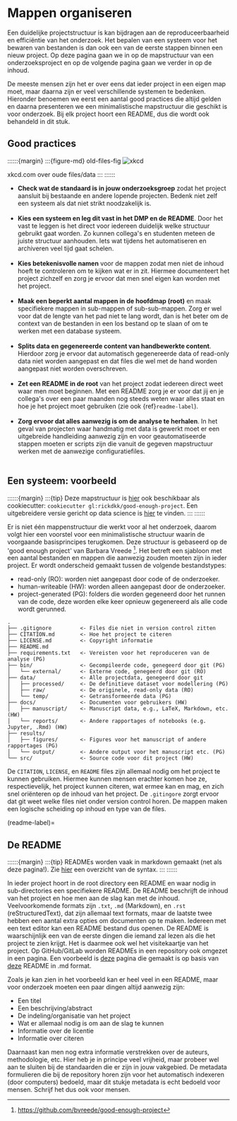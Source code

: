 # Mappen organiseren

Een duidelijke projectstructuur is kan bijdragen aan de reproduceerbaarheid en efficiëntie van het onderzoek. Het 
bepalen van een systeem voor het bewaren van bestanden is dan ook een van de eerste stappen binnen een nieuw project. 
Op deze pagina gaan we in op de mapstructuur van een onderzoeksproject en op de volgende pagina gaan we verder in op de
inhoud. 

De meeste mensen zijn het er over eens dat ieder project in een eigen map moet, maar daarna zijn er veel verschillende 
systemen te bedenken. Hieronder benoemen we eerst een aantal good practices die altijd gelden en daarna presenteren we 
een minimalistische mapstructuur die geschikt is voor onderzoek. Bij elk project hoort een README, dus die wordt ook
behandeld in dit stuk.

## Good practices
::::::{margin}
:::{figure-md} old-files-fig
<img src="https://imgs.xkcd.com/comics/old_files.png" alt="xkcd">

xkcd.com over oude files/data
:::
::::::
- **Check wat de standaard is in jouw onderzoeksgroep** zodat het project aansluit bij bestaande en andere lopende projecten.
Bedenk niet zelf een systeem als dat niet strikt noodzakelijk is.
<br><br>
- **Kies een systeem en leg dit vast in het DMP en de README**. Door het vast te leggen is het direct voor iedereen 
duidelijk welke structuur gebruikt gaat worden. Zo kunnen collega's en studenten meteen de juiste structuur aanhouden. 
Iets wat tijdens het automatiseren en archiveren veel tijd gaat schelen.
<br><br>
- **Kies betekenisvolle namen** voor de mappen zodat men niet de inhoud hoeft te controleren om te kijken wat er in zit.
Hiermee documenteert het project zichzelf en zorg je ervoor dat men snel eigen kan worden met het project.
<br><br>
- **Maak een beperkt aantal mappen in de hoofdmap (root)** en maak specifiekere mappen in sub-mappen of sub-sub-mappen. 
Zorg er wel voor dat de lengte van het pad niet te lang wordt, dan is het beter om de context van de bestanden in een 
los bestand op te slaan of om te werken met een database systeem.
<br><br>
- **Splits data en gegenereerde content van handbewerkte content**. Hierdoor zorg je ervoor dat automatisch 
gegenereerde data of read-only data niet worden aangepast en dat files die wel met de hand worden aangepast niet worden 
overschreven.
<br><br>
- **Zet een README in de root** van het project zodat iedereen direct weet waar men moet beginnen. Met een README
zorg je er voor dat jij en je collega's over een paar maanden nog steeds weten waar alles staat en hoe je het project moet
gebruiken (zie ook {ref}`readme-label`).
<br><br>
- **Zorg ervoor dat alles aanwezig is om de analyse te herhalen**. In het geval van projecten waar handmatig met data is
gewerkt moet er een uitgebreide handleiding aanwezig zijn en voor geautomatiseerde stappen moeten er scripts zijn die
vanuit de gegeven mapstructuur werken met de aanwezige configuratiefiles.
<br><br>

## Een systeem: voorbeeld

::::::{margin}
:::{tip}
Deze mapstructuur is [hier](https://gitlab.com/Rickdkk/good-enough-project) ook beschikbaar als cookiecutter: `cookiecutter gl:rickdkk/good-enough-project`.
Een uitgebreidere versie gericht op data science is [hier](https://github.com/drivendata/cookiecutter-data-science) te vinden.
:::
::::::

Er is niet één mappenstructuur die werkt voor al het onderzoek, daarom volgt hier een voorstel voor een minimalistische
structuur waarin de voorgaande basisprincipes terugkomen. Deze structuur is gebaseerd op de 'good enough project' van 
Barbara Vreede [^BVreede]. Het betreft een sjabloon met een aantal bestanden en mappen die aanwezig zouden moeten zijn
in ieder project. Er wordt onderscheid gemaakt tussen de volgende bestandstypes:

- read-only (RO): worden niet aangepast door code of de onderzoeker.
- human-writeable (HW): worden alleen aangepast door de onderzoeker.
- project-generated (PG): folders die worden gegeneerd door het runnen van de code, deze worden elke keer opnieuw
gegenereerd als alle code wordt gerunned.

```
.
├── .gitignore         <- Files die niet in version control zitten
├── CITATION.md        <- Hoe het project te citeren
├── LICENSE.md         <- Copyright informatie
├── README.md
├── requirements.txt   <- Vereisten voor het reproduceren van de analyse (PG)
├── bin/               <- Gecompileerde code, genegeerd door git (PG)
│   └── external/      <- Externe code, genegeerd door git (RO)
├── data/              <- Alle projectdata, genegeerd door git
│   ├── processed/     <- De definitieve dataset voor modellering (PG)
│   ├── raw/           <- De originele, read-only data (RO)
│   └── temp/          <- Getransformeerde data (PG)
├── docs/              <- Documenten voor gebruikers (HW)
│   ├── manuscript/    <- Manuscript data, e.g., LaTeX, Markdown, etc. (HW)
│   └── reports/       <- Andere rapportages of notebooks (e.g. Jupyter, .Rmd) (HW)
├── results/
│   ├── figures/       <- Figures voor het manuscript of andere rapportages (PG)
│   └── output/        <- Andere output voor het manuscript etc. (PG)
└── src/               <- Source code voor dit project (HW)

```

De `CITATION`, `LICENSE`, en `README` files zijn allemaal nodig om het project te kunnen gebruiken. Hiermee kunnen mensen
erachter komen hoe ze, respectievelijk, het project kunnen citeren, wat ermee kan en mag, en zich snel oriënteren 
op de inhoud van het project. De `.gitingore` zorgt ervoor dat git weet welke files niet onder version control horen. 
De mappen maken een logische scheiding op inhoud en type van de files.

(readme-label)=
## De README

::::::{margin}
:::{tip}
READMEs worden vaak in markdown gemaakt (net als deze pagina!). Zie [hier](https://www.markdownguide.org/basic-syntax/) 
een overzicht van de syntax.
:::
::::::

In ieder project hoort in de root directory een README en waar nodig in sub-directories een specifiekere README. De README
beschrijft de inhoud van het project en hoe men aan de slag kan met de inhoud.
Veelvoorkomende formats zijn `.txt`, `.md` (Markdown), en `.rst` (reStructuredText), dat zijn allemaal text formats, 
maar de laatste twee hebben een aantal extra opties om documenten op te maken. Iedereen met een text editor kan een README
bestand dus openen. De README is waarschijnlijk een van de eerste dingen die iemand zal lezen als die het project te 
zien krijgt. Het is daarmee ook wel het visitekaartje van het project. Op GitHub/GitLab worden READMEs in een repository
ook omgezet in een pagina. Een voorbeeld is [deze](https://github.com/willmcgugan/rich#readme) pagina die gemaakt is op 
basis van [deze](https://raw.githubusercontent.com/willmcgugan/rich/master/README.md) README in .md format.

Zoals je kan zien in het voorbeeld kan er heel veel in een README, maar voor onderzoek moeten een paar dingen altijd 
aanwezig zijn:

- Een titel
- Een beschrijving/abstract
- De indeling/organisatie van het project
- Wat er allemaal nodig is om aan de slag te kunnen
- Informatie over de licentie
- Informatie over citeren

Daarnaast kan men nog extra informatie verstrekken over de auteurs, methodologie, etc. Hier heb je in principe veel 
vrijheid, maar probeer wel aan te sluiten bij de standaarden die er zijn in jouw vakgebied. De metadata formulieren 
die bij de repository horen zijn voor het automatisch indexeren (door computers) bedoeld, maar dit stukje metadata is 
echt bedoeld voor mensen. Schrijf het dus ook voor mensen.

[^BVreede]: https://github.com/bvreede/good-enough-project
